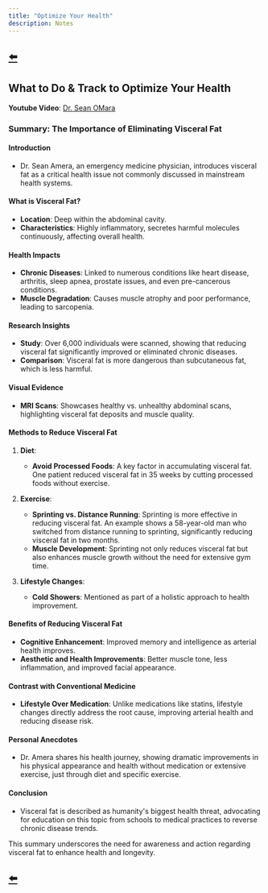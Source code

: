```yaml
---
title: "Optimize Your Health"
description: Notes
---
```


## [⬅️](/)

## **What to Do & Track to Optimize Your Health**

**Youtube Video**: [Dr. Sean OMara](https://www.youtube.com/watch?v=XuFD5tMz9M0)


### **Summary: The Importance of Eliminating Visceral Fat**

#### **Introduction**
- Dr. Sean Amera, an emergency medicine physician, introduces visceral fat as a critical health issue not commonly discussed in mainstream health systems.

#### **What is Visceral Fat?**
- **Location**: Deep within the abdominal cavity.
- **Characteristics**: Highly inflammatory, secretes harmful molecules continuously, affecting overall health.

#### **Health Impacts**
- **Chronic Diseases**: Linked to numerous conditions like heart disease, arthritis, sleep apnea, prostate issues, and even pre-cancerous conditions.
- **Muscle Degradation**: Causes muscle atrophy and poor performance, leading to sarcopenia.

#### **Research Insights**
- **Study**: Over 6,000 individuals were scanned, showing that reducing visceral fat significantly improved or eliminated chronic diseases.
- **Comparison**: Visceral fat is more dangerous than subcutaneous fat, which is less harmful.

#### **Visual Evidence**
- **MRI Scans**: Showcases healthy vs. unhealthy abdominal scans, highlighting visceral fat deposits and muscle quality.

#### **Methods to Reduce Visceral Fat**
1. **Diet**:
   - **Avoid Processed Foods**: A key factor in accumulating visceral fat. One patient reduced visceral fat in 35 weeks by cutting processed foods without exercise.
   
2. **Exercise**:
   - **Sprinting vs. Distance Running**: Sprinting is more effective in reducing visceral fat. An example shows a 58-year-old man who switched from distance running to sprinting, significantly reducing visceral fat in two months.
   - **Muscle Development**: Sprinting not only reduces visceral fat but also enhances muscle growth without the need for extensive gym time.

3. **Lifestyle Changes**:
   - **Cold Showers**: Mentioned as part of a holistic approach to health improvement.

#### **Benefits of Reducing Visceral Fat**
- **Cognitive Enhancement**: Improved memory and intelligence as arterial health improves.
- **Aesthetic and Health Improvements**: Better muscle tone, less inflammation, and improved facial appearance.

#### **Contrast with Conventional Medicine**
- **Lifestyle Over Medication**: Unlike medications like statins, lifestyle changes directly address the root cause, improving arterial health and reducing disease risk.

#### **Personal Anecdotes**
- Dr. Amera shares his health journey, showing dramatic improvements in his physical appearance and health without medication or extensive exercise, just through diet and specific exercise.

#### **Conclusion**
- Visceral fat is described as humanity's biggest health threat, advocating for education on this topic from schools to medical practices to reverse chronic disease trends.

This summary underscores the need for awareness and action regarding visceral fat to enhance health and longevity.

## [⬅️](/)